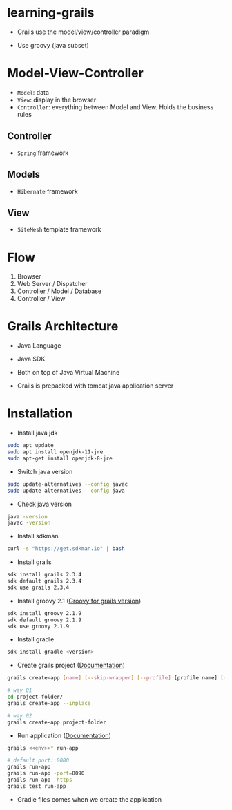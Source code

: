 # learning-grails

- Grails use the model/view/controller paradigm

- Use groovy (java subset)

# Model-View-Controller

- <code>Model</code>: data
- <code>View</code>: display in the browser
- <code>Controller</code>: everything between Model and View. Holds the business rules

## Controller

- <code>Spring</code> framework

## Models

- <code>Hibernate</code> framework

## View

- <code>SiteMesh</code> template framework

# Flow

1. Browser
2. Web Server / Dispatcher
3. Controller / Model / Database
4. Controller / View

# Grails Architecture

- Java Language
- Java SDK
- Both on top of Java Virtual Machine

- Grails is prepacked with tomcat java application server

# Installation

-  Install java jdk
```bash
sudo apt update
sudo apt install openjdk-11-jre
sudo apt-get install openjdk-8-jre
```

- Switch java version
```bash
sudo update-alternatives --config javac
sudo update-alternatives --config java
```

- Check java version
```bash
java -version
javac -version
```

- Install sdkman
```bash
curl -s "https://get.sdkman.io" | bash
```

- Install grails
```bash
sdk install grails 2.3.4
sdk default grails 2.3.4
sdk use grails 2.3.4
```

- Install groovy 2.1 (<a href="https://gist.github.com/ishults/82a68897d85122562f65">Groovy for grails version</a>)
```bash
sdk install groovy 2.1.9
sdk default groovy 2.1.9
sdk use groovy 2.1.9
```

- Install gradle

```bash
sdk install gradle <version>

```

- Create grails project (<a href="https://docs.grails.org/3.1.1/ref/Command%20Line/create-app.html">Documentation<a/>)

```bash
grails create-app [name] [--skip-wrapper] [--profile] [profile name] [--features] [FEATURE NAMES]
```

```bash
# way 01
cd project-folder/
grails create-app --inplace

# way 02
grails create-app project-folder
```

- Run application (<a href="https://docs.grails.org/latest/ref/Command%20Line/run-app.html">Documentation</a>)

```bash
grails <<env>>* run-app
```

```bash
# default port: 8080
grails run-app
grails run-app -port=8090
grails run-app -https
grails test run-app
```

- Gradle files comes when we create the application